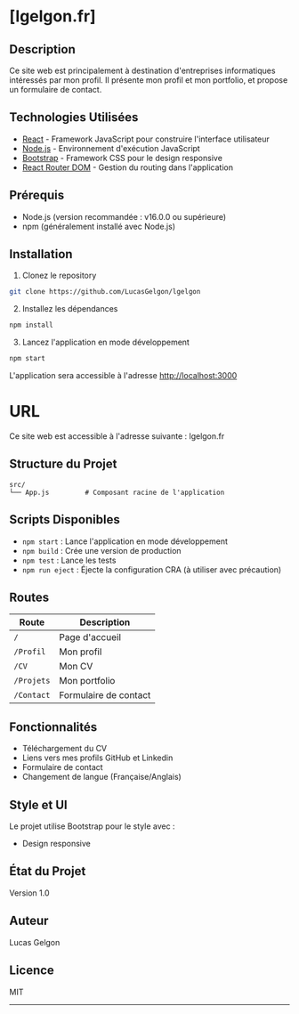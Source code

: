 # [lgelgon.fr]

## Description

Ce site web est principalement à destination d'entreprises informatiques intéressés par mon profil.
Il présente mon profil et mon portfolio, et propose un formulaire de contact.

## Technologies Utilisées

- [React](https://reactjs.org/) - Framework JavaScript pour construire l'interface utilisateur
- [Node.js](https://nodejs.org/) - Environnement d'exécution JavaScript
- [Bootstrap](https://getbootstrap.com/) - Framework CSS pour le design responsive
- [React Router DOM](https://reactrouter.com/) - Gestion du routing dans l'application

## Prérequis

- Node.js (version recommandée : v16.0.0 ou supérieure)
- npm (généralement installé avec Node.js)

## Installation

1. Clonez le repository
```bash
git clone https://github.com/LucasGelgon/lgelgon
```

2. Installez les dépendances
```bash
npm install
```

3. Lancez l'application en mode développement
```bash
npm start
```
L'application sera accessible à l'adresse [http://localhost:3000](http://localhost:3000)

# URL

Ce site web est accessible à l'adresse suivante : lgelgon.fr

## Structure du Projet

```
src/
└── App.js         # Composant racine de l'application
```

## Scripts Disponibles

- `npm start` : Lance l'application en mode développement
- `npm build` : Crée une version de production
- `npm test` : Lance les tests
- `npm run eject` : Éjecte la configuration CRA (à utiliser avec précaution)

## Routes

| Route | Description |
|-------|-------------|
| `/` | Page d'accueil |
| `/Profil` | Mon profil|
| `/CV` | Mon CV |
| `/Projets` | Mon portfolio|
| `/Contact` | Formulaire de contact |

## Fonctionnalités

- Téléchargement du CV
- Liens vers mes profils GitHub et Linkedin
- Formulaire de contact
- Changement de langue (Française/Anglais)

## Style et UI

Le projet utilise Bootstrap pour le style avec :
- Design responsive

## État du Projet

Version 1.0

## Auteur

Lucas Gelgon

## Licence

MIT

---
